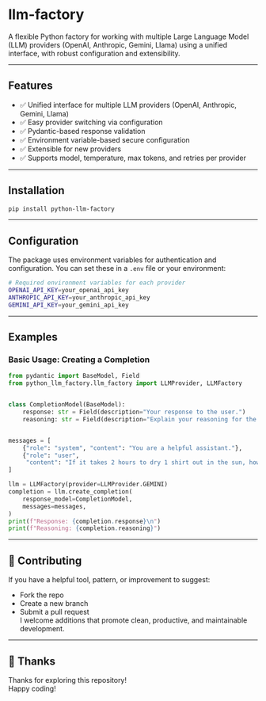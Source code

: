 # llm-factory
A flexible Python factory for working with multiple Large Language Model (LLM) providers (OpenAI, Anthropic, Gemini, Llama) using a unified interface, with robust configuration and extensibility.

---

## Features
- ✅ Unified interface for multiple LLM providers (OpenAI, Anthropic, Gemini, Llama)
- ✅ Easy provider switching via configuration
- ✅ Pydantic-based response validation
- ✅ Environment variable-based secure configuration
- ✅ Extensible for new providers
- ✅ Supports model, temperature, max tokens, and retries per provider

---

## Installation
```bash
pip install python-llm-factory
```

---

## Configuration
The package uses environment variables for authentication and configuration. You can set these in a `.env` file or your environment:

```bash
# Required environment variables for each provider
OPENAI_API_KEY=your_openai_api_key
ANTHROPIC_API_KEY=your_anthropic_api_key
GEMINI_API_KEY=your_gemini_api_key
```

---

## Examples

### Basic Usage: Creating a Completion

```python
from pydantic import BaseModel, Field
from python_llm_factory.llm_factory import LLMProvider, LLMFactory


class CompletionModel(BaseModel):
    response: str = Field(description="Your response to the user.")
    reasoning: str = Field(description="Explain your reasoning for the response.")


messages = [
    {"role": "system", "content": "You are a helpful assistant."},
    {"role": "user",
     "content": "If it takes 2 hours to dry 1 shirt out in the sun, how long will it take to dry 5 shirts?"},
]

llm = LLMFactory(provider=LLMProvider.GEMINI)
completion = llm.create_completion(
    response_model=CompletionModel,
    messages=messages,
)
print(f"Response: {completion.response}\n")
print(f"Reasoning: {completion.reasoning}")
```

---

## 🤝 Contributing
If you have a helpful tool, pattern, or improvement to suggest:
- Fork the repo <br>
- Create a new branch <br>
- Submit a pull request <br>
I welcome additions that promote clean, productive, and maintainable development. <br>

---

## 🙏 Thanks
Thanks for exploring this repository! <br>
Happy coding! <br>
